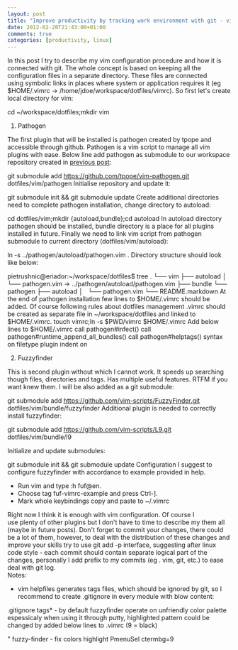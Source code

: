 ```yaml
---
layout: post
title: "Improve productivity by tracking work environment with git - vim"
date: 2012-02-20T21:43:00+01:00
comments: true
categories: [productivity, linux]
---
```


In this post I try to describe my vim configuration procedure and how it is connected with git. The whole concept is based on keeping all the configuration files in a separate directory. These files are connected using symbolic links in places where system or application requires it (eg $HOME/.vimrc -> /home/jdoe/workspace/dotfiles/vimrc). So first let's create local directory for vim:  

cd ~/workspace/dotfiles;mkdir vim  

1. Pathogen
    
The first plugin that will be installed is pathogen created by tpope and accessible through github. Pathogen is a vim script to manage all vim plugins with ease. Below line add pathogen as submodule to our workspace repository created in [previous post](http://pietrushnic.blogspot.com/2012/02/improve-productivity-by-tracking-work.html):  

git submodule add https://github.com/tpope/vim-pathogen.git dotfiles/vim/pathogen Initialise repository and update it:  

git submodule init && git submodule update Create additional directories need to complete pathogen installation, change directory to autoload:  

cd dotfiles/vim;mkdir {autoload,bundle};cd autoload In autoload directory pathogen should be installed, bundle directory is a place for all plugins installed in future. Finally we need to link vim script from pathogen submodule to current directory (dotfiles/vim/autoload):  

ln -s ../pathogen/autoload/pathogen.vim . Directory structure should look like below:  

pietrushnic@eriador:~/workspace/dotfiles$ tree . └── vim ├── autoload │   └── pathogen.vim -> ../pathogen/autoload/pathogen.vim ├── bundle └── pathogen ├── autoload │   └── pathogen.vim └── README.markdown At the end of pathogen installation few lines to $HOME/.vimrc should be added. Of course following rules about dotfiles management .vimrc should be created as separate file in ~/workspace/dotfiles and linked to $HOME/.vimrc.
touch vimrc;ln -s $PWD/vimrc $HOME/.vimrc Add below lines to $HOME/.vimrc
call pathogen#infect() call pathogen#runtime\_append\_all\_bundles() call pathogen#helptags() syntax on filetype plugin indent on
    

2. Fuzzyfinder

This is second plugin without which I cannot work. It speeds up searching though files, directories and tags. Has multiple useful features. RTFM if you want knew them. I will be also added as a git submodule:  

git submodule add https://github.com/vim-scripts/FuzzyFinder.git dotfiles/vim/bundle/fuzzyfinder Additional plugin is needed to correctly install fuzzyfinder:  

git submodule add https://github.com/vim-scripts/L9.git dotfiles/vim/bundle/l9

Initialize and update submodules:  

git submodule init && git submodule update Configuration I suggest to configure fuzzyfinder with accordance to example provided in help. 

  - Run vim and type :h fuf@en<Enter>. 
  - Choose tag fuf-vimrc-example and press Ctrl-]. 
  - Mark whole keybindings copy and paste to ~/.vimrc

Right now I think it is enough with vim configuration. Of course I use plenty of other plugins but I don't have to time to describe my them all (maybe in future posts). Don't forget to commit your changes, there could be a lot of them, however, to deal with the distribution of these changes and improve your skills try to use git add -p interface, suggesting after linux code style - each commit should contain separate logical part of the changes, personally I add prefix to my commits (eg . vim, git, etc.) to ease deal with git log.  
Notes:  

- vim helpfiles generates tags files, which should be ignored by git, so I recommend to create .gitignore in every module with blow content:

.gitignore tags\* - by default fuzzyfinder operate on unfriendly color palette espessicaly when using it through putty, highlighted pattern could be changed by added below lines to .vimrc (9 = black)

" fuzzy-finder - fix colors highlight PmenuSel ctermbg=9

